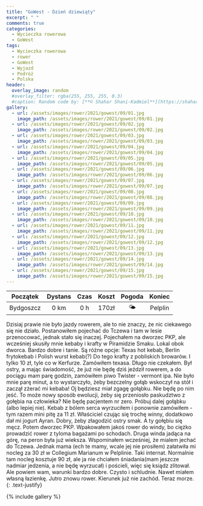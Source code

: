 ```yaml
---
title: "GoWest - Dzień dziewiąty"
excerpt: " "
comments: true
categories:
  - Wycieczka rowerowa
  - GoWest
tags:
  - Wycieczka rowerowa
  - rower
  - GoWest
  - Wyjazd
  - Podróż
  - Polska
header:
  overlay_image: random
  #overlay_filter: rgba(255, 255, 255, 0.3)
  #caption: Random code by: [**© Shahar Shani-Kadmiel**](https://shaharkadmiel.github.io)"
gallery:
  - url: /assets/images/rower/2021/gowest/09/01.jpg
    image_path: /assets/images/rower/2021/gowest/09/01.jpg        
  - url: /assets/images/rower/2021/gowest/09/02.jpg
    image_path: /assets/images/rower/2021/gowest/09/02.jpg        
  - url: /assets/images/rower/2021/gowest/09/03.jpg
    image_path: /assets/images/rower/2021/gowest/09/03.jpg        
  - url: /assets/images/rower/2021/gowest/09/04.jpg
    image_path: /assets/images/rower/2021/gowest/09/04.jpg        
  - url: /assets/images/rower/2021/gowest/09/05.jpg
    image_path: /assets/images/rower/2021/gowest/09/05.jpg        
  - url: /assets/images/rower/2021/gowest/09/06.jpg
    image_path: /assets/images/rower/2021/gowest/09/06.jpg        
  - url: /assets/images/rower/2021/gowest/09/07.jpg
    image_path: /assets/images/rower/2021/gowest/09/07.jpg        
  - url: /assets/images/rower/2021/gowest/09/08.jpg
    image_path: /assets/images/rower/2021/gowest/09/08.jpg        
  - url: /assets/images/rower/2021/gowest/09/09.jpg
    image_path: /assets/images/rower/2021/gowest/09/09.jpg        
  - url: /assets/images/rower/2021/gowest/09/10.jpg
    image_path: /assets/images/rower/2021/gowest/09/10.jpg        
  - url: /assets/images/rower/2021/gowest/09/11.jpg
    image_path: /assets/images/rower/2021/gowest/09/11.jpg        
  - url: /assets/images/rower/2021/gowest/09/12.jpg
    image_path: /assets/images/rower/2021/gowest/09/12.jpg        
  - url: /assets/images/rower/2021/gowest/09/13.jpg
    image_path: /assets/images/rower/2021/gowest/09/13.jpg        
  - url: /assets/images/rower/2021/gowest/09/14.jpg
    image_path: /assets/images/rower/2021/gowest/09/14.jpg        
  - url: /assets/images/rower/2021/gowest/09/15.jpg
    image_path: /assets/images/rower/2021/gowest/09/15.jpg         
---
```



|Początek|Dystans|Czas|Koszt|Pogoda|Koniec|
|:---:|:---:|:---:|:---:|:---:|:---:|
|Bydgoszcz|0 km|0 h|170zł|🌤️|Pelplin|

Dzisiaj prawie nie było jazdy rowerem, ale to  nie znaczy, że nic ciekawego się nie działo. Postanowiłem pojechać do Tczewa i tam w lesie przenocować, jednak stało się inaczej. Pojechałem na dworzec PKP, ale wcześniej skusiły mnie kebaby i krafty w Piramidzie Smaku. Lokal obok dworca. Bardzo dobre i tanie. Są różne opcje: Texas hot kebab, Berlin frytokebab i Polish wurst kebab(?) Do tego krafty z pobliskich browarów. I tylko 10 zł, tyle co w Kerfurze. Zamówiłem texasa. Długo nie czekałem. Był ostry, a mając świadomość, że już nie będę dziś jeździł rowerem, a do pociągu mam parę godzin, zamówiłem piwo Twister - vermont ipa. Nie było mnie parę minut, a to wystarczyło, żeby bezczelny gołąb wskoczył na stół i zaczął zżerać mi kebaba! Oj będziesz miał zgagę gołąbku. Nie będę po nim jeść. To może nowy sposób ewolucji, żeby się przeniosło paskudztwo z gołębia na człowieka? Nie będę pacjentem nr zero. Próbuj dalej gołąbku (albo lepiej nie). Kebab z bólem serca wyrzuciłem i ponownie zamówiłem - tym razem mini pitę za 11 zł. Właściciel czując się trochę winny, dodatkowo dał mi jogurt Ayran. Dobry, żeby złagodzić ostry smak. A ty gołębiu się męcz. Potem dworzec PKP. Wpakowałem jakoś rower do windy, bo ciężko prowadzić rower z tyloma bagażami po schodach. Druga winda jadąca na górę, na peron była już wieksza. Wspominałem wcześniej, że mialem jechać do Tczewa. Jednak mama (ech te mamy, wcale jej nie prosiłem) załatwiła mi nocleg za 30 zł w Collegium Marianum w Pelplinie. Taki internat. Normalnie tam nocleg kosztuje 90 zł, ale ja nie chciałem śniadania(mam jeszcze nadmiar jedzenia, a nie będę wyrzucał) i pościeli, więc się ksiądz zlitował. Ale powiem wam, warunki bardzo dobre. Czysto i schludnie. Nawet miałem własną łazienkę. Jutro znowu rower. Kierunek już nie zachód. Teraz morze. 
{: .text-justify}

<!-- {% include gallery caption="Najciekawsze zdjęcia z dzisiejszego dnia" %} -->

{% include gallery %}


